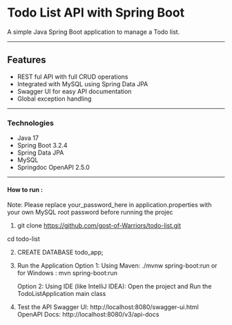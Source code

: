 # Todo List API with Spring Boot 

A simple Java Spring Boot application to manage a Todo list.

---

##  Features

- REST ful API with full CRUD operations
- Integrated with MySQL using Spring Data JPA
- Swagger UI for easy API documentation
- Global exception handling

---

###  Technologies

- Java 17
- Spring Boot 3.2.4
- Spring Data JPA
- MySQL
- Springdoc OpenAPI 2.5.0

---

#### How to run :

Note: Please replace your_password_here in application.properties with 
      your own MySQL root password before running the projec
1. git clone https://github.com/gost-of-Warriors/todo-list.git

cd todo-list

2. CREATE DATABASE todo_app;

3. Run the Application
   Option 1: Using Maven:  ./mvnw spring-boot:run
    or for Windows : mvn spring-boot:run

   Option 2: Using IDE (like IntelliJ IDEA):
   Open the project and Run the TodoListApplication main class

4. Test the API
   Swagger UI: http://localhost:8080/swagger-ui.html
   OpenAPI Docs: http://localhost:8080/v3/api-docs

